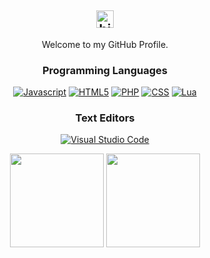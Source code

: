 <div align="center">

  
  ## <img src="https://user-images.githubusercontent.com/1303154/88677602-1635ba80-d120-11ea-84d8-d263ba5fc3c0.gif" width="28px" alt="hi">
  Welcome to my GitHub Profile.

<!--   [![Website](https://img.shields.io/website-up-down-green-red/http/monip.org.svg)](https://g1cu.space/) -->

  ### Programming Languages
  [![Javascript](https://img.shields.io/badge/JavaScript-F7DF1E?style=for-the-badge&logo=javascript&logoColor=black)](https://www.javascript.com)
  [![HTML5](https://img.shields.io/badge/HTML5-E34F26?style=for-the-badge&logo=html5&logoColor=white)](https://html.com/)
  [![PHP](https://img.shields.io/badge/php-%23777BB4.svg?style=for-the-badge&logo=php&logoColor=white)](https://www.php.net/)
  [![CSS](https://img.shields.io/badge/css3-%231572B6.svg?style=for-the-badge&logo=css3&logoColor=white)](https://css3.com/)
  [![Lua](https://img.shields.io/badge/Lua-2C2D72?style=for-the-badge&logo=lua&logoColor=white)](https://www.lua.org)

  ### Text Editors
  [![Visual Studio Code](https://img.shields.io/badge/Visual%20Studio%20Code-0078d7.svg?style=for-the-badge&logo=visual-studio-code&logoColor=white)](https://code.visualstudio.com)

 <img height="150em" src="https://github-readme-stats.vercel.app/api?username=g1cu&theme=dark"/>
 <img height="150em" src="https://github-readme-stats.vercel.app/api/top-langs/?username=g1cu&theme=dark"/>
  
  

  
  
  

</div>

<!---
G1cu/G1cu is a ✨ special ✨ repository because its `README.md` (this file) appears on your GitHub profile.
You can click the Preview link to take a look at your changes.
--->
<!--
**G1cu/G1cu** is a ✨ _special_ ✨ repository because its `README.md` (this file) appears on your GitHub profile.


